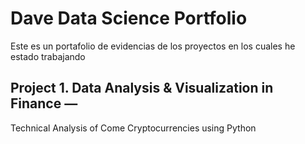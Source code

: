# Dave Data Science Portfolio
Este es un portafolio de evidencias de los proyectos en los cuales he estado trabajando

## Project 1. Data Analysis & Visualization in Finance — 
   Technical Analysis of Come Cryptocurrencies using Python


